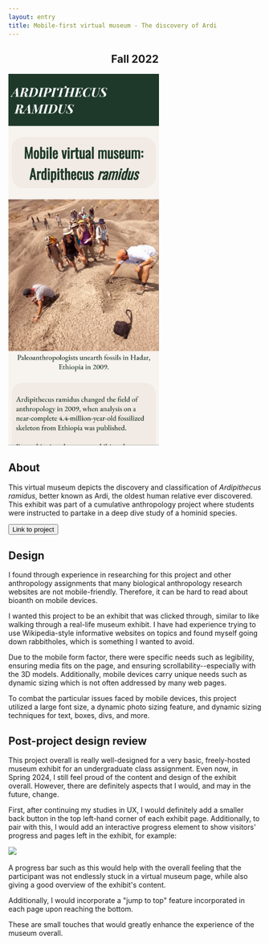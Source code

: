 ```yaml
---
layout: entry
title: Mobile-first virtual museum - The discovery of Ardi
---
```

<h2 style="text-align: center">Fall 2022</h2>
<img src="/assets/images/ardi.png" alt="Paleoanthropologists unearth fossils in Hadar, Ethiopia in 2009." width="300px">


## About
This virtual museum depicts the discovery and classification of <i>Ardipithecus ramidus</i>, better known as Ardi, the oldest human relative ever discovered. This exhibit was part of a cumulative anthropology project where students were instructed to partake in a deep dive study of a  hominid species.

<button onclick="window.location.href='https://hanaedonnelly.github.io/ardipithecus-ramidus/index.html'" class="story-button" id="cockpit-app-redesign">Link to project</button>

## Design 
I found through  experience in researching for this project and other anthropology assignments that many biological anthropology research websites are not mobile-friendly. Therefore, it can be hard to read about bioanth on mobile devices.

I wanted this project to be an exhibit that was clicked through, similar to like walking through a real-life museum exhibit. I have had experience trying to use Wikipedia-style informative websites on topics and found myself going down rabbitholes, which is something I wanted to avoid.

Due to the mobile form factor, there were specific needs such as legibility, ensuring media fits on the page, and ensuring scrollability--especially with the 3D models. Additionally, mobile devices carry unique needs such as dynamic sizing which is not often addressed by many web pages.

To combat the particular issues faced by mobile devices, this project utilized a large font size, a dynamic photo sizing feature, and dynamic sizing techniques for text, boxes, divs, and more. 

## Post-project design review
This project overall is really well-designed for a very basic, freely-hosted museum exhibit for an undergraduate class assignment. Even now, in Spring 2024, I still feel proud of the content and design of the exhibit overall. However, there are definitely aspects that I would, and may in the future, change.

First, after continuing my studies in UX, I would definitely add a smaller back button in the top left-hand corner of each exhibit page. Additionally, to pair with this, I would add an interactive progress element to show visitors' progress and pages left in the exhibit, for example:

<img src="https://devrecipes.net/wp-content/uploads/2021/04/Screen-Shot-2021-04-24-at-20.52.00.png" width="300px">

A progress bar such as this would help with the overall feeling that the participant was not endlessly stuck in a virtual museum page, while also giving a good overview of the exhibit's content.

Additionally, I would incorporate a "jump to top" feature incorporated in each page upon reaching the bottom.

These are small touches that would greatly enhance the experience of the museum overall.

